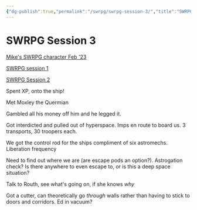 ```yaml
---
{"dg-publish":true,"permalink":"/swrpg/swrpg-session-3/","title":"SWRPG Session 3","noteIcon":""}
---
```



# SWRPG Session 3

[Mike's SWRPG character Feb '23](Mike's%20SWRPG%20character%20Feb%20'23.md)

[SWRPG session 1](SWRPG%20session%201.md)

[SWRPG Session 2](SWRPG%20Session%202.md)

Spent XP, onto the ship!

Met Moxley the Quermian

Gambled all his money off him and he legged it. 

Got interdicted and pulled out of hyperspace. Imps en route to board us. 3 transports, 30 troopers each. 

We got the control rod for the ships compliment of six astromechs. Liberation frequency

Need to find out where we are (are escape pods an option?). Astrogation check? Is there anywhere to even escape to, or is this a deep space situation?

Talk to Routh, see what's going on, if she knows *why*

Got a cutter, can theoretically go *through* walls rather than having to stick to doors and corridors. Ed in vacuum? 
